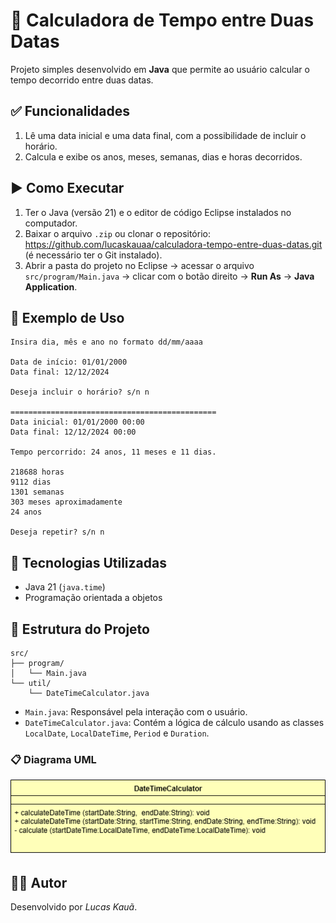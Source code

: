 # 📆 Calculadora de Tempo entre Duas Datas

Projeto simples desenvolvido em **Java** que permite ao usuário calcular o tempo decorrido entre duas datas.

## ✅ Funcionalidades

1. Lê uma data inicial e uma data final, com a possibilidade de incluir o horário.
2. Calcula e exibe os anos, meses, semanas, dias e horas decorridos.

## ▶️ Como Executar

1. Ter o Java (versão 21) e o editor de código Eclipse instalados no computador.
2. Baixar o arquivo `.zip` ou clonar o repositório: https://github.com/lucaskauaa/calculadora-tempo-entre-duas-datas.git (é necessário ter o Git instalado).
3. Abrir a pasta do projeto no Eclipse → acessar o arquivo `src/program/Main.java` → clicar com o botão direito → **Run As** → **Java Application**.

## 🧪 Exemplo de Uso

```
Insira dia, mês e ano no formato dd/mm/aaaa

Data de início: 01/01/2000
Data final: 12/12/2024

Deseja incluir o horário? s/n n

==============================================  
Data inicial: 01/01/2000 00:00  
Data final: 12/12/2024 00:00

Tempo percorrido: 24 anos, 11 meses e 11 dias.

218688 horas  
9112 dias  
1301 semanas  
303 meses aproximadamente  
24 anos

Deseja repetir? s/n n
```

## 🧠 Tecnologias Utilizadas

* Java 21 (`java.time`)
* Programação orientada a objetos

## 📁 Estrutura do Projeto

```
src/
├── program/
│   └── Main.java
└── util/
    └── DateTimeCalculator.java
```

- `Main.java`: Responsável pela interação com o usuário.
- `DateTimeCalculator.java`: Contém a lógica de cálculo usando as classes `LocalDate`, `LocalDateTime`, `Period` e `Duration`.

### 📋 Diagrama UML

![Diagrama UML da classe DateTimeFormatter](https://github.com/lucaskauaa/calculadora-tempo-entre-duas-datas/blob/main/img/calculadora-tempo-entre-duas-datas-uml.drawio.png)

## 🧑‍💻 Autor

Desenvolvido por *Lucas Kauã*.
